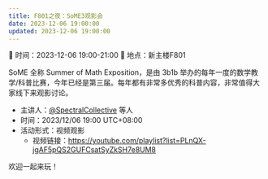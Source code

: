 ```yaml
---
title: F801之夜：SoME3观影会
date: 2023-12-06 19:00:00
updated: 2023-12-06 19:00:00
---
```

📅 时间：2023-12-06 19:00-21:00 
📍 地点：新主楼F801

SoME 全称 Summer of Math Exposition，是由 3b1b 举办的每年一度的数学教学/科普比赛，今年已经是第三届。每年都有非常多优秀的科普内容，非常值得大家线下来观影讨论。

- 主讲人：[@SpectralCollective](https://www.youtube.com/@SpectralCollective) 等人
- 时间：2023/12/06 19:00 UTC+08:00
- 活动形式：视频观影
  - 视频链接：https://youtube.com/playlist?list=PLnQX-jgAF5pQS2GUFCsatSyZkSH7e8UM8

欢迎一起来玩！
